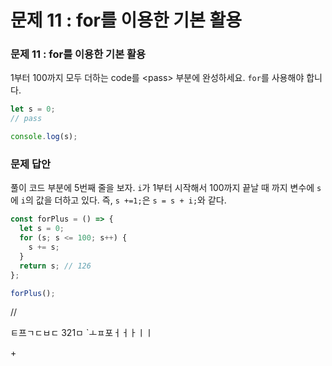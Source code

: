 # 문제 11 : for를 이용한 기본 활용

### 문제 11 : for를 이용한 기본 활용

1부터 100까지 모두 더하는 code를 \<pass> 부분에 완성하세요.  `for`를 사용해야 합니다.

```javascript
let s = 0;
// pass

console.log(s);
```

### 문제 답안

풀이 코드 부분에 5번째 줄을 보자. `i`가 1부터 시작해서 100까지 끝날 때 까지 변수에 `s`에 `i`의 값을 더하고 있다. 즉, `s +=1;`은 `s = s + i;`와 같다.&#x20;

```javascript
const forPlus = () => {
  let s = 0;
  for (s; s <= 100; s++) {
    s += s;
  }
  return s; // 126
};

forPlus();

```



































//



&#x20;    ㅌ프ㄱㄷㅂㄷ 321ㅁ \`ㅗㅍ포ㅓㅓㅏㅣㅣ

\+

























































&#x20;

&#x20;    &#x20;

&#x20;

